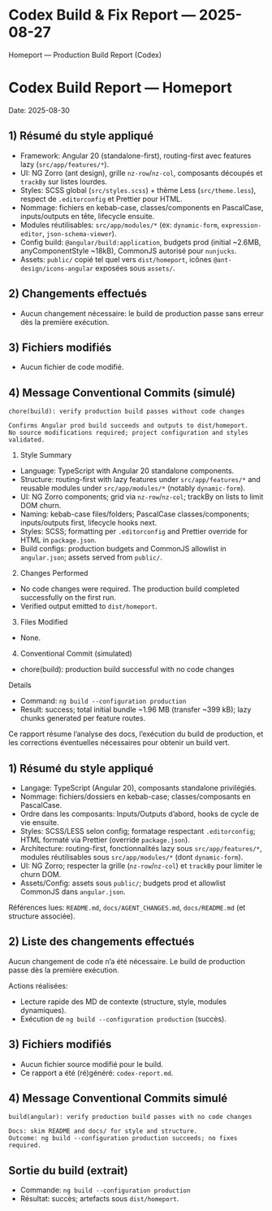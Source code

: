 # Codex Build & Fix Report — 2025-08-27
Homeport — Production Build Report (Codex)
# Codex Build Report — Homeport

Date: 2025-08-30

## 1) Résumé du style appliqué

- Framework: Angular 20 (standalone-first), routing-first avec features lazy (`src/app/features/*`).
- UI: NG Zorro (ant design), grille `nz-row`/`nz-col`, composants découpés et `trackBy` sur listes lourdes.
- Styles: SCSS global (`src/styles.scss`) + thème Less (`src/theme.less`), respect de `.editorconfig` et Prettier pour HTML.
- Nommage: fichiers en kebab-case, classes/components en PascalCase, inputs/outputs en tête, lifecycle ensuite.
- Modules réutilisables: `src/app/modules/*` (ex: `dynamic-form`, `expression-editor`, `json-schema-viewer`).
- Config build: `@angular/build:application`, budgets prod (initial ~2.6MB, anyComponentStyle ~18kB), CommonJS autorisé pour `nunjucks`.
- Assets: `public/` copié tel quel vers `dist/homeport`, icônes `@ant-design/icons-angular` exposées sous `assets/`.

## 2) Changements effectués

- Aucun changement nécessaire: le build de production passe sans erreur dès la première exécution.

## 3) Fichiers modifiés

- Aucun fichier de code modifié.

## 4) Message Conventional Commits (simulé)

```
chore(build): verify production build passes without code changes

Confirms Angular prod build succeeds and outputs to dist/homeport.
No source modifications required; project configuration and styles validated.
```

1) Style Summary
- Language: TypeScript with Angular 20 standalone components.
- Structure: routing-first with lazy features under `src/app/features/*` and reusable modules under `src/app/modules/*` (notably `dynamic-form`).
- UI: NG Zorro components; grid via `nz-row`/`nz-col`; trackBy on lists to limit DOM churn.
- Naming: kebab-case files/folders; PascalCase classes/components; inputs/outputs first, lifecycle hooks next.
- Styles: SCSS; formatting per `.editorconfig` and Prettier override for HTML in `package.json`.
- Build configs: production budgets and CommonJS allowlist in `angular.json`; assets served from `public/`.

2) Changes Performed
- No code changes were required. The production build completed successfully on the first run.
- Verified output emitted to `dist/homeport`.

3) Files Modified
- None.

4) Conventional Commit (simulated)
- chore(build): production build successful with no code changes

Details
- Command: `ng build --configuration production`
- Result: success; total initial bundle ~1.96 MB (transfer ~399 kB); lazy chunks generated per feature routes.

Ce rapport résume l’analyse des docs, l’exécution du build de production, et les corrections éventuelles nécessaires pour obtenir un build vert.

## 1) Résumé du style appliqué

- Langage: TypeScript (Angular 20), composants standalone privilégiés.
- Nommage: fichiers/dossiers en kebab-case; classes/composants en PascalCase.
- Ordre dans les composants: Inputs/Outputs d’abord, hooks de cycle de vie ensuite.
- Styles: SCSS/LESS selon config; formatage respectant `.editorconfig`; HTML formaté via Prettier (override `package.json`).
- Architecture: routing-first, fonctionnalités lazy sous `src/app/features/*`, modules réutilisables sous `src/app/modules/*` (dont `dynamic-form`).
- UI: NG Zorro; respecter la grille (`nz-row`/`nz-col`) et `trackBy` pour limiter le churn DOM.
- Assets/Config: assets sous `public/`; budgets prod et allowlist CommonJS dans `angular.json`.

Références lues: `README.md`, `docs/AGENT_CHANGES.md`, `docs/README.md` (et structure associée).

## 2) Liste des changements effectués

Aucun changement de code n’a été nécessaire. Le build de production passe dès la première exécution.

Actions réalisées:

- Lecture rapide des MD de contexte (structure, style, modules dynamiques).
- Exécution de `ng build --configuration production` (succès).

## 3) Fichiers modifiés

- Aucun fichier source modifié pour le build.
- Ce rapport a été (ré)généré: `codex-report.md`.

## 4) Message Conventional Commits simulé

```
build(angular): verify production build passes with no code changes

Docs: skim README and docs/ for style and structure.
Outcome: ng build --configuration production succeeds; no fixes required.
```

## Sortie du build (extrait)

- Commande: `ng build --configuration production`
- Résultat: succès; artefacts sous `dist/homeport`.
